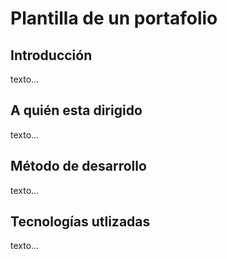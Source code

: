 # Plantilla de un portafolio

## Introducción

  texto...

## A quién esta dirigido

  texto...

## Método de desarrollo

  texto...

## Tecnologías utlizadas

  texto...
